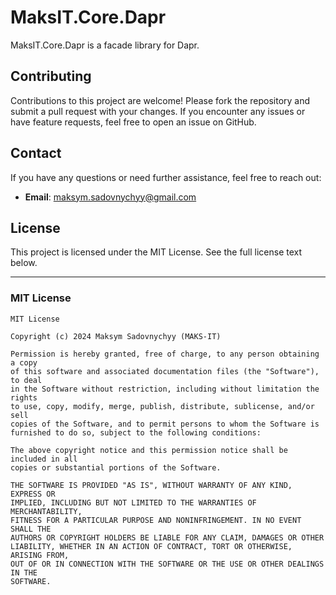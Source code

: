 # MaksIT.Core.Dapr

MaksIT.Core.Dapr is a facade library for Dapr.

## Contributing

Contributions to this project are welcome! Please fork the repository and submit a pull request with your changes. If you encounter any issues or have feature requests, feel free to open an issue on GitHub.

## Contact

If you have any questions or need further assistance, feel free to reach out:

- **Email**: [maksym.sadovnychyy@gmail.com](mailto:maksym.sadovnychyy@gmail.com)

## License

This project is licensed under the MIT License. See the full license text below.

---

### MIT License

```
MIT License

Copyright (c) 2024 Maksym Sadovnychyy (MAKS-IT)

Permission is hereby granted, free of charge, to any person obtaining a copy
of this software and associated documentation files (the "Software"), to deal
in the Software without restriction, including without limitation the rights
to use, copy, modify, merge, publish, distribute, sublicense, and/or sell
copies of the Software, and to permit persons to whom the Software is
furnished to do so, subject to the following conditions:

The above copyright notice and this permission notice shall be included in all
copies or substantial portions of the Software.

THE SOFTWARE IS PROVIDED "AS IS", WITHOUT WARRANTY OF ANY KIND, EXPRESS OR
IMPLIED, INCLUDING BUT NOT LIMITED TO THE WARRANTIES OF MERCHANTABILITY,
FITNESS FOR A PARTICULAR PURPOSE AND NONINFRINGEMENT. IN NO EVENT SHALL THE
AUTHORS OR COPYRIGHT HOLDERS BE LIABLE FOR ANY CLAIM, DAMAGES OR OTHER
LIABILITY, WHETHER IN AN ACTION OF CONTRACT, TORT OR OTHERWISE, ARISING FROM,
OUT OF OR IN CONNECTION WITH THE SOFTWARE OR THE USE OR OTHER DEALINGS IN THE
SOFTWARE.
```

